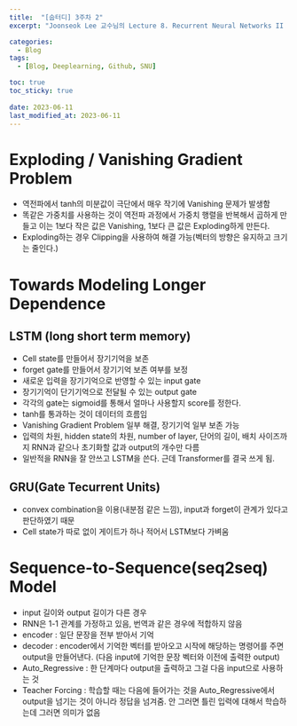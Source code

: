 ```yaml
---
title:  "[숩터디] 3주차 2"
excerpt: "Joonseok Lee 교수님의 Lecture 8. Recurrent Neural Networks II (LSTMs & Seq2seq Models) 강의 요약"

categories:
  - Blog
tags:
  - [Blog, Deeplearning, Github, SNU]

toc: true
toc_sticky: true
 
date: 2023-06-11
last_modified_at: 2023-06-11
---
```


# Exploding / Vanishing Gradient Problem
- 역전파에서 tanh의 미분값이 극단에서 매우 작기에 Vanishing 문제가 발생함
- 똑같은 가중치를 사용하는 것이 역전파 과정에서 가중치 행렬을 반복해서 곱하게 만들고 이는 1보다 작은 값은 Vanishing, 1보다 큰 값은 Exploding하게 만든다.
- Exploding하는 경우 Clipping을 사용하여 해결 가능(벡터의 방향은 유지하고 크기는 줄인다.)

# Towards Modeling Longer Dependence
## LSTM (long short term memory)
- Cell state를 만들어서 장기기억을 보존
- forget gate를 만들어서 장기기억 보존 여부를 보정
- 새로운 입력을 장기기억으로 반영할 수 있는 input gate
- 장기기억이 단기기억으로 전달될 수 있는 output gate
- 각각의 gate는 sigmoid를 통해서 얼마나 사용할지 score를 정한다.
- tanh를 통과하는 것이 데이터의 흐름임
- Vanishing Gradient Problem 일부 해결, 장기기억 일부 보존 가능
- 입력의 차원, hidden state의 차원, number of layer, 단어의 길이, 배치 사이즈까지 RNN과 같으나 초기화할 값과 output의 개수만 다름
- 일반적을 RNN을 잘 안쓰고 LSTM을 쓴다. 근데 Transformer를 결국 쓰게 됨.

## GRU(Gate Tecurrent Units)
- convex combination을 이용(내분점 같은 느낌), input과 forget이 관계가 있다고 판단하였기 때문
- Cell state가 따로 없이 게이트가 하나 적어서 LSTM보다 가벼움

# Sequence-to-Sequence(seq2seq) Model
- input 길이와 output 길이가 다른 경우
- RNN은 1-1 관계를 가정하고 있음, 번역과 같은 경우에 적합하지 않음
- encoder : 일단 문장을 전부 받아서 기억
- decoder : encoder에서 기억한 벡터를 받아오고 시작에 해당하는 명령어를 주면 output을 만들어낸다. (다음 input에 기억한 문장 벡터와 이전에 출력한 output)
- Auto_Regressive : 한 단계마다 output을 출력하고 그걸 다음 input으로 사용하는 것
- Teacher Forcing : 학습할 때는 다음에 들어가는 것을 Auto_Regressive에서 output을 넘기는 것이 아니라 정답을 넘겨줌. 안 그러면 틀린 입력에 대해서 학습하는데 그러면 의미가 없음
